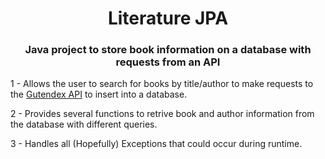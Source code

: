 <h1 align="center">Literature JPA</h1>
<h3 align="center">Java project to store book information on a database with requests from an API</h3>

1 - Allows the user to search for books by title/author to make requests to the [Gutendex API](https://gutendex.com/) to insert into a database.

2 - Provides several functions to retrive book and author information from the database with different queries.

3 - Handles all (Hopefully) Exceptions that could occur during runtime.